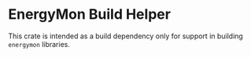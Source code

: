 # EnergyMon Build Helper

This crate is intended as a build dependency only for support in building `energymon` libraries.
